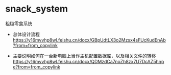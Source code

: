 # snack_system

粗糙零食系统

- 总体设计流程
  https://y16mvvhp8wl.feishu.cn/docx/GBpUdtLX3o2Mzsx4sFUcKudEnAb?from=from_copylink

- 主要说明如何在一台新电脑上当作主机配置数据库，以及相关文件的转移
  https://y16mvvhp8wl.feishu.cn/docx/QDMzdCa7noZh8zx7U7DcAZ5hnpe?from=from_copylink
